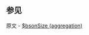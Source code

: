 ## 参见

原文 - [$bsonSize (aggregation)]( https://docs.mongodb.com/manual/reference/operator/aggregation/bsonSize/ )

